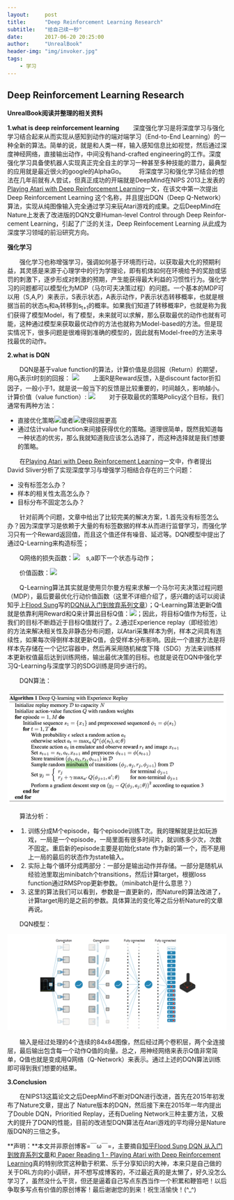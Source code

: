 ```yaml
---
layout:     post
title:      "Deep Reinforcement Learning Research"
subtitle:   "给自己续一秒"
date:       2017-06-20 20:25:00
author:     "UnrealBook"
header-img: "img/invoker.jpg"
tags:
    - 学习
---
```



## Deep Reinforcement Learning Research

 **UnrealBook阅读并整理的相关资料**

**1.what is deep reinforcement learning**
　　深度强化学习是将深度学习与强化学习结合起来从而实现从感知到动作的端对端学习（End-to-End Learning）的一种全新的算法。简单的说，就是和人类一样，输入感知信息比如视觉，然后通过深度神经网络，直接输出动作，中间没有hand-crafted engineering的工作。深度强化学习具备使机器人实现真正完全自主的学习一种甚至多种技能的潜力，最典型的应用就是最近很火的google的AlphaGo。
　　将深度学习和强化学习结合的想法在几年前就有人尝试，但真正成功的开端就是DeepMind在NIPS 2013上发表的[Playing Atari with Deep Reinforcement Learning](https://www.cs.toronto.edu/~vmnih/docs/dqn.pdf)一文，在该文中第一次提出Deep Reinforcement Learning 这个名称，并且提出DQN（Deep Q-Network）算法，实现从纯图像输入完全通过学习来玩Atari游戏的成果。之后DeepMind在Nature上发表了改进版的DQN文章Human-level Control through Deep Reinfor-cement Learning，引起了广泛的关注，Deep Reinfocement Learning 从此成为深度学习领域的前沿研究方向。
  
 **强化学习**
 
　　强化学习也称增强学习，强调如何基于环境而行动，以获取最大化的预期利益，其灵感是来源于心理学中的行为学理论，即有机体如何在环境给予的奖励或惩罚的刺激下，逐步形成对刺激的预期，产生能获得最大利益的习惯性行为。强化学习的问题都可以模型化为MDP（马尔可夫决策过程）的问题。一个基本的MDP可以用（S,A,P）来表示，S表示状态，A表示动作，P表示状态转移概率，也就是根据当前的状态s<sub>t</sub>和a<sub>t</sub>转移到s<sub>t+1</sub>的概率。如果我们知道了转移概率P，也就是称为我们获得了模型Model，有了模型，未来就可以求解，那么获取最优的动作也就有可能，这种通过模型来获取最优动作的方法也就称为Model-based的方法。但是现实情况下，很多问题是很难得到准确的模型的，因此就有Model-free的方法来寻找最优的动作。
  
**2.what is DQN**

　　DQN是基于value function的算法，计算价值是总回报（Return）的期望，用G<sub>t</sub>表示t时刻的回报：
<img src="http://chart.googleapis.com/chart?cht=tx&chl=G_t%3DR_%7Bt%2B1%7D%2B%5Clambda%20R_%7Bt%2B2%7D%2B...%3D%5Csum_%7Bk%3D0%7D%5E%5Cinfty%5Clambda%5EkR_%7Bt%2Bk%2B1%7D" style="border:none;" />
　　上面R是Reward反馈，λ是discount factor折扣因子，一般小于1，就是说一般当下的反馈是比较重要的，时间越久，影响越小。计算价值（value function）:
<img src="http://chart.googleapis.com/chart?cht=tx&chl=v(s)%3DE%5BG_t%7CS_t%3Ds%5D" style="border:none;" />
　　对于获取最优的策略Policy这个目标，我们通常有两种方法：

- 直接优化策略<img src="http://chart.googleapis.com/chart?cht=tx&chl=%5Cpi%20(a%7Cs)" style="border:none;" />或者<img src="http://chart.googleapis.com/chart?cht=tx&chl=a%3D%5Cpi%20(s)" style="border:none;" />使得回报更高
- 通过估计value function来间接获得优化的策略。道理很简单，既然我知道每一种状态的优劣，那么我就知道我应该怎么选择了，而这种选择就是我们想要的策略。

　　在[Playing Atari with Deep Reinforcement Learning](https://www.cs.toronto.edu/~vmnih/docs/dqn.pdf)一文中，作者提出David Sliver分析了实现深度学习与增强学习相结合存在的三个问题：

- 没有标签怎么办？
- 样本的相关性太高怎么办？
- 目标分布不固定怎么办？

　　针对前两个问题，文章中给出了比较完美的解决方案，1.首先没有标签怎么办？因为深度学习是依赖于大量的有标签数据的样本从而进行监督学习，而强化学习只有一个Reward返回值，而且这个值还伴有噪音、延迟等。DQN模型中提出了通过Q-Learning来构造标签；

　　Q网络的损失函数：<img src="http://chart.googleapis.com/chart?cht=tx&chl=L_i(%5Ctheta%20)%3DE_%7Bs%2Ca%5Csim%5Crho%20(%5Ccdot)%20%5B(y_i-Q(s%2Ca%3BQ_i))%5E2%5D" style="border:none;" />　s,a即下一个状态与动作；

　　价值函数：<img src="http://chart.googleapis.com/chart?cht=tx&chl=Q%5E*(s%2Ca)%3DE_%7Bs%5E'%5Csim%5Cepsilon%20%7D%5Br%2B%5Cgamma%20%5Cunderset%7Ba%5E'%7D%7Bmax%7DQ%5E*(s%5E'%2Ca%5E')%7Cs%2Ca%5D" style="border:none;" />

　　Q-Learning算法其实就是使用贝尔曼方程来求解一个马尔可夫决策过程问题（MDP），最后要最优化行动价值函数（这里不详细介绍了，感兴趣的话可以阅读知乎上[Flood Sung](https://www.zhihu.com/people/flood-sung/answers)写的[DQN从入门到放弃系列文章](https://zhuanlan.zhihu.com/p/21262246)）；Q-Learning算法更新Q值就是依靠利用Reward和Q来计算出目标Q值：<img src="http://chart.googleapis.com/chart?cht=tx&chl=R_%7Bt%2B1%7D%2B%5Clambda%20%5Cunderset%7Ba%7D%7Bmax%7DQ(S_%7Bt%2B1%7D%2Ca)" style="border:none;" />；因此，将目标Q值作为标签，让我们的目标不断趋近于目标Q值就行了。2.通过Experience replay（即经验池） 的方法来解决相关性及非静态分布问题，以Atari采集样本为例，样本之间具有连续性，如果每次得倒样本就更新Q值，会受样本分布影响。因此一个直接方法是将样本先存储在一个记忆容器中，然后再采用随机梯度下降（SDG）方法来训练样本更新权值最后达到训练网络，输出最优决策的目标。也就是说在DQN中强化学习Q-Learning与深度学习的SDG训练是同步进行的。

　　DQN算法：

![Aaron Swartz](https://raw.githubusercontent.com/UnrealBook/UnrealBlog/master/img/DQN.png)

　　算法分析： 

- 1. 训练分成M个episode，每个episode训练T次。我的理解就是比如玩游戏，一局是一个episode，一局里面有很多时间片，就训练多少次，次数不固定。重启新的episode主要是初始化state 作为新的第一个，而不是用上一局的最后的状态作为state输入。 
- 2. 实际上每个循环分成两部分：一部分是输出动作并存储。一部分是随机从经验池里取出minibatch个transitions，然后计算target，根据loss function通过RMSProp更新参数。（minibatch是什么意思？） 
- 3. 这里的算法我们可以看到，参数是一直更新的，而Nature的算法改进了，计算target用的是之前的参数。具体算法的变化等之后分析Nature的文章再说。

　　DQN模型：

![Aaron Swartz](https://raw.githubusercontent.com/UnrealBook/UnrealBlog/master/img/DQN_Model.png)

　　输入是经过处理的4个连续的84x84图像，然后经过两个卷积层，两个全连接层，最后输出包含每一个动作Q值的向量。总之，用神经网络来表示Q值非常简单，Q值也就是变成用Q网络（Q-Network）来表示。通过上述的DQN算法训练即可得到我们想要的结果。

**3.Conclusion**

 　　在NIPS13这篇论文之后DeepMind不断对DQN进行改进，首先在2015年初发布了Nature文章，提出了 Nature版本的DQN，然后接下来在2015年一年内提出了Double DQN，Prioritied Replay，还有Dueling Network三种主要方法，又极大的提升了DQN的性能，目前的改进型DQN算法在Atari游戏的平均得分是Nature版DQN的三倍之多。


**声明：**本文并非原创博客=￣ω￣=，主要摘自[知乎Flood Sung DQN 从入门到放弃系列文章](https://zhuanlan.zhihu.com/p/21262246)和[ Paper Reading 1 - Playing Atari with Deep Reinforcement Learning](http://blog.csdn.net/songrotek/article/details/50581011)真的特别欣赏这种勤于积累、乐于分享知识的大神，本来只是自己做的关于DRL方向的小调研，并不想写成博客的，不过最近真的是太懒了，好久没怎么学习了，虽然没什么干货，但还是逼着自己写点东西当作一个积累和鞭笞吧！以后争取多写点有价值的原创博客！最后谢谢您的到来！祝生活愉快！(^_^)

